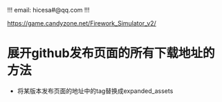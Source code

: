 !!! email: hicesa#@qq.com !!!
 
https://game.candyzone.net/Firework_Simulator_v2/

# 展开github发布页面的所有下载地址的方法
* 将某版本发布页面的地址中的tag替换成expanded_assets

# 